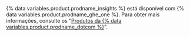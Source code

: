 {% data variables.product.prodname_insights %} está disponível com {% data variables.product.prodname_ghe_one %}. Para obter mais informações, consulte os "[Produtos da {% data variables.product.prodname_dotcom %}](/articles/githubs-products)".

